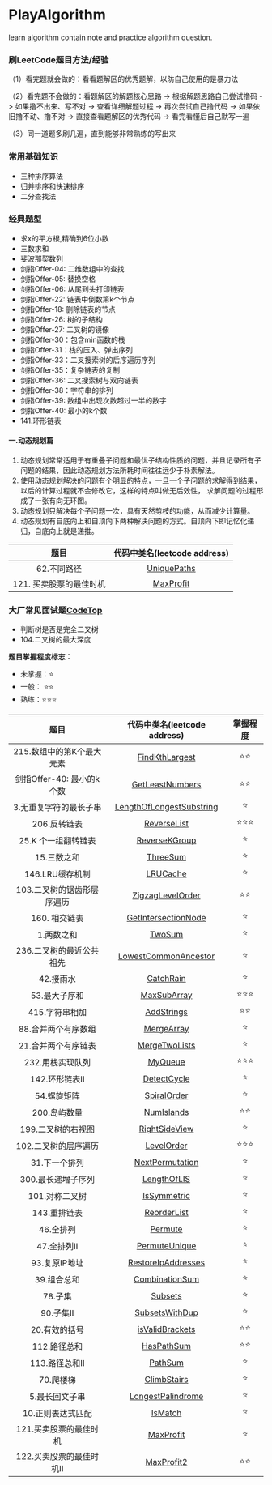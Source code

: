 # PlayAlgorithm
learn algorithm contain note and practice algorithm question.


### 刷LeetCode题目方法/经验
（1）看完题就会做的：看看题解区的优秀题解，以防自己使用的是暴力法 

（2）看完题不会做的：看题解区的解题核心思路 -> 根据解题思路自己尝试撸码 -> 如果撸不出来、写不对 
                  -> 查看详细解题过程 -> 再次尝试自己撸代码 -> 如果依旧撸不动、撸不对
                  -> 直接查看题解区的优秀代码 -> 看完看懂后自己默写一遍
                                 
（3）同一道题多刷几遍，直到能够非常熟练的写出来
                               
### 常用基础知识
- 三种排序算法
- 归并排序和快速排序
- 二分查找法

### 经典题型
- 求x的平方根,精确到6位小数
- 三数求和
- 斐波那契数列
- 剑指Offer-04: 二维数组中的查找
- 剑指Offer-05: 替换空格
- 剑指Offer-06: 从尾到头打印链表
- 剑指Offer-22: 链表中倒数第k个节点
- 剑指Offer-18: 删除链表的节点
- 剑指Offer-26: 树的子结构
- 剑指Offer-27: 二叉树的镜像
- 剑指Offer-30：包含min函数的栈
- 剑指Offer-31：栈的压入、弹出序列
- 剑指Offer-33：二叉搜索树的后序遍历序列
- 剑指Offer-35：复杂链表的复制
- 剑指Offer-36: 二叉搜索树与双向链表
- 剑指Offer-38：字符串的排列
- 剑指Offer-39: 数组中出现次数超过一半的数字
- 剑指Offer-40: 最小的k个数
- 141.环形链表

#### 一.动态规划篇

1. 动态规划常常适用于有重叠子问题和最优子结构性质的问题，并且记录所有子问题的结果，因此动态规划方法所耗时间往往远少于朴素解法。
2. 使用动态规划解决的问题有个明显的特点，一旦一个子问题的求解得到结果，以后的计算过程就不会修改它，这样的特点叫做无后效性，
求解问题的过程形成了一张有向无环图。
3. 动态规划只解决每个子问题一次，具有天然剪枝的功能，从而减少计算量。
4. 动态规划有自底向上和自顶向下两种解决问题的方式。自顶向下即记忆化递归，自底向上就是递推。

|           题目            |               代码中类名(leetcode address)               | 
| :-----------------------: | :----------------------------------------------------------: | 
| 62.不同路径 | [UniquePaths](https://leetcode-cn.com/problems/unique-paths/) | 
|  121. 买卖股票的最佳时机    | [MaxProfit](https://leetcode-cn.com/problems/best-time-to-buy-and-sell-stock/)| 


### 大厂常见面试题[CodeTop](https://codetop.cc/)
- 判断树是否是完全二叉树
- 104.二叉树的最大深度

**题目掌握程度标志：**
- 未掌握：⭐
- 一般： ⭐⭐
- 熟练：⭐⭐⭐

|           题目            |               代码中类名(leetcode address)               | 掌握程度 |
| :-----------------------: | :----------------------------------------------------------: | :------: |
| 215.数组中的第K个最大元素 | [FindKthLargest](https://leetcode-cn.com/problems/kth-largest-element-in-an-array/) |    ⭐⭐    |
| 剑指Offer-40: 最小的k个数 |             [GetLeastNumbers](https://leetcode-cn.com/problems/zui-xiao-de-kge-shu-lcof/)              |    ⭐⭐    |
|  3.无重复字符的最长子串   |         [LengthOfLongestSubstring](https://leetcode-cn.com/problems/longest-substring-without-repeating-characters/)         |    ⭐     |
|  206.反转链表        |         [ReverseList](https://leetcode-cn.com/problems/reverse-linked-list/)         |   ⭐⭐⭐    |
|  25.K 个一组翻转链表        |         [ReverseKGroup](https://leetcode-cn.com/problems/reverse-nodes-in-k-group/)         |   ⭐   |
|  15.三数之和        |         [ThreeSum](https://leetcode-cn.com/problems/3sum/)         |   ⭐   |
|  146.LRU缓存机制        |         [LRUCache](https://leetcode-cn.com/problems/lru-cache/)         |   ⭐   |
|  103.二叉树的锯齿形层序遍历        |         [ZigzagLevelOrder](https://leetcode-cn.com/problems/binary-tree-zigzag-level-order-traversal/)         |   ⭐⭐  |
|  160. 相交链表     |         [GetIntersectionNode](https://leetcode-cn.com/problems/intersection-of-two-linked-lists/)         |   ⭐  |
|  1.两数之和    |         [TwoSum](https://leetcode-cn.com/problems/two-sum/)         |   ⭐  |
|  236.二叉树的最近公共祖先    |         [LowestCommonAncestor](https://leetcode-cn.com/problems/lowest-common-ancestor-of-a-binary-tree/)         |   ⭐  |
|  42.接雨水    |         [CatchRain](https://leetcode-cn.com/problems/trapping-rain-water/)         |   ⭐  |
|  53.最大子序和    |         [MaxSubArray](https://leetcode-cn.com/problems/maximum-subarray/)         |   ⭐⭐⭐  |
|  415.字符串相加   |         [AddStrings](https://leetcode-cn.com/problems/add-strings/)         |   ⭐⭐  |
|  88.合并两个有序数组   |         [MergeArray](https://leetcode-cn.com/problems/merge-sorted-array/)         |   ⭐  |
|  21.合并两个有序链表   |         [MergeTwoLists](https://leetcode-cn.com/problems/merge-two-sorted-lists/)         |   ⭐  |
|  232.用栈实现队列   |         [MyQueue](https://leetcode-cn.com/problems/implement-queue-using-stacks/)         |   ⭐⭐⭐  |
|  142.环形链表II   |         [DetectCycle](https://leetcode-cn.com/problems/linked-list-cycle-ii/)         |   ⭐  |
|  54.螺旋矩阵   |         [SpiralOrder](https://leetcode-cn.com/problems/spiral-matrix/)         |   ⭐  |
|  200.岛屿数量   |         [NumIslands](https://leetcode-cn.com/problems/number-of-islands/)         |   ⭐⭐  |
|  199.二叉树的右视图  |         [RightSideView](https://leetcode-cn.com/problems/binary-tree-right-side-view/)         |   ⭐  |
|  102.二叉树的层序遍历  |         [LevelOrder](https://leetcode-cn.com/problems/binary-tree-level-order-traversal/)         |   ⭐⭐⭐  |
|  31.下一个排列  |         [NextPermutation](https://leetcode-cn.com/problems/next-permutation/)         |   ⭐  |
|  300.最长递增子序列  |         [LengthOfLIS](https://leetcode-cn.com/problems/longest-increasing-subsequence/)         |   ⭐  |
|  101.对称二叉树  |         [IsSymmetric](https://leetcode-cn.com/problems/symmetric-tree/)         |   ⭐  |
|  143.重排链表  |         [ReorderList](https://leetcode-cn.com/problems/reorder-list/submissions/)         |   ⭐  |
|  46.全排列  |         [Permute](https://leetcode-cn.com/problems/permutations/)         |   ⭐  |
|  47.全排列II  |         [PermuteUnique](https://leetcode-cn.com/problems/permutations-ii/)         |   ⭐  |
|  93.复原IP地址  |         [RestoreIpAddresses](https://leetcode-cn.com/problems/restore-ip-addresses/)         |   ⭐  |
|  39.组合总和  |         [CombinationSum](https://leetcode-cn.com/problems/combination-sum/)         |   ⭐  |
|  78.子集  |         [Subsets](https://leetcode-cn.com/problems/subsets/)         |   ⭐  |
|  90.子集II  |         [SubsetsWithDup](https://leetcode-cn.com/problems/subsets-ii/)         |   ⭐  |
|  20.有效的括号  |         [isValidBrackets](https://leetcode-cn.com/problems/valid-parentheses/)         |   ⭐⭐  |
|  112.路径总和 |         [HasPathSum](https://leetcode-cn.com/problems/path-sum/)         |   ⭐⭐  |
|  113.路径总和II  |         [PathSum](https://leetcode-cn.com/problems/path-sum-ii/)         |   ⭐  |
|  70.爬楼梯  |         [ClimbStairs](https://leetcode-cn.com/problems/climbing-stairs/)         |   ⭐  |
|  5.最长回文子串  |         [LongestPalindrome](https://leetcode-cn.com/problems/longest-palindromic-substring/)         |   ⭐  |
|  10.正则表达式匹配  |         [IsMatch](https://leetcode-cn.com/problems/regular-expression-matching/)         |   ⭐  |
|  121.买卖股票的最佳时机    |         [MaxProfit](https://leetcode-cn.com/problems/best-time-to-buy-and-sell-stock/)         |   ⭐  |
|  122.买卖股票的最佳时机II   |         [MaxProfit2](https://leetcode-cn.com/problems/best-time-to-buy-and-sell-stock-ii/)         |   ⭐⭐  |
